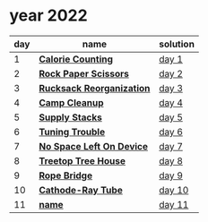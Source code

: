 # year 2022

| day | name | solution |
| --- | --- | --- |
|  1 | **[Calorie Counting](https://adventofcode.com/2022/day/1)** | [day  1](/aoc/src/bin/aoc2022/aoc2022_01.rs) |
|  2 | **[Rock Paper Scissors](https://adventofcode.com/2022/day/02)** | [day  2](/aoc/src/bin/aoc2022/aoc2022_02.rs) |
|  3 | **[Rucksack Reorganization](https://adventofcode.com/2022/day/03)** | [day  3](/aoc/src/bin/aoc2022/aoc2022_03.rs) |
|  4 | **[Camp Cleanup](https://adventofcode.com/2022/day/04)** | [day  4](/aoc/src/bin/aoc2022/aoc2022_04.rs) |
|  5 | **[Supply Stacks](https://adventofcode.com/2022/day/05)** | [day  5](/aoc/src/bin/aoc2022/aoc2022_05.rs) |
|  6 | **[Tuning Trouble](https://adventofcode.com/2022/day/06)** | [day  6](/aoc/src/bin/aoc2022/aoc2022_06.rs) |
|  7 | **[No Space Left On Device](https://adventofcode.com/2022/day/07)** | [day  7](/aoc/src/bin/aoc2022/aoc2022_07.rs) |
|  8 | **[Treetop Tree House](https://adventofcode.com/2022/day/08)** | [day  8](/aoc/src/bin/aoc2022/aoc2022_08.rs) |
|  9 | **[Rope Bridge](https://adventofcode.com/2022/day/09)** | [day  9](/aoc/src/bin/aoc2022/aoc2022_09.rs) |
| 10 | **[Cathode-Ray Tube](https://adventofcode.com/2022/day/10)** | [day 10](/aoc/src/bin/aoc2022/aoc2022_10.rs) |
| 11 | **[name](https://adventofcode.com/2022/day/11)** | [day 11](/aoc/src/bin/aoc2022/aoc2022_11.rs) |

